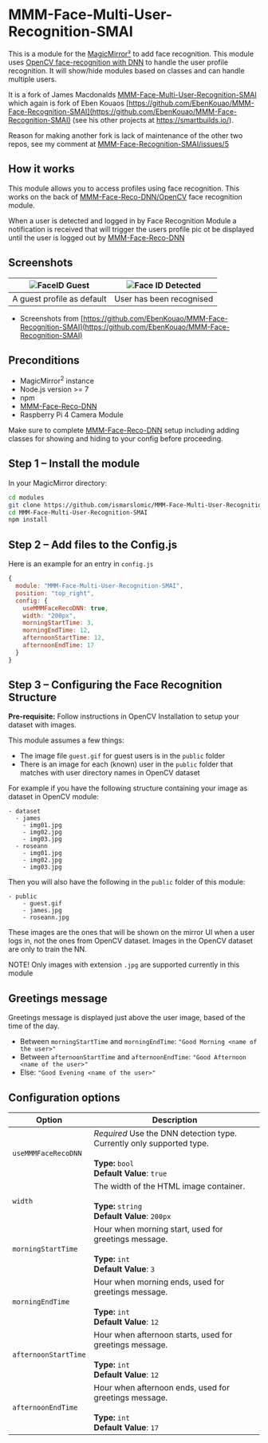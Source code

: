 # MMM-Face-Multi-User-Recognition-SMAI
This is a module for the [MagicMirror²](https://github.com/MichMich/MagicMirror/) to add face 
recognition. This module uses [OpenCV face-recognition with DNN](https://github.com/nischi/MMM-Face-Reco-DNN) 
to handle the user profile recognition. It will show/hide modules based on classes and can handle 
multiple users.

It is a fork of James Macdonalds [MMM-Face-Multi-User-Recognition-SMAI](https://github.com/jimbydude/MMM-Face-Multi-User-Recognition-SMAI) 
which again is fork of Eben Kouaos [https://github.com/EbenKouao/MMM-Face-Recognition-SMAI](https://github.com/EbenKouao/MMM-Face-Recognition-SMAI)
(see his other projects at https://smartbuilds.io/).

Reason for making another fork is lack of maintenance of the other two repos, see my comment at
[MMM-Face-Recognition-SMAI/issues/5](https://github.com/EbenKouao/MMM-Face-Recognition-SMAI/issues/5#issuecomment-805166266)

## How it works
This module allows you to access profiles using face recognition. This works on the back of 
[MMM-Face-Reco-DNN/OpenCV](https://github.com/nischi/MMM-Face-Reco-DNN#opencv) face recognition module.

When a user is detected and logged in by Face Recognition Module a notification is received that 
will trigger the users profile pic ot be displayed until the user is logged out by 
[MMM-Face-Reco-DNN](https://github.com/nischi/MMM-Face-Reco-DNN)

## Screenshots
| ![FaceID Guest](img/readme/face-recognition-guest-smai.png) | ![Face ID Detected](img/readme/face-recognition-stark-smai.png) | 
|---|---|
| A guest profile as default | User has been recognised |

* Screenshots from [https://github.com/EbenKouao/MMM-Face-Recognition-SMAI](https://github.com/EbenKouao/MMM-Face-Recognition-SMAI)

## Preconditions

* MagicMirror<sup>2</sup> instance
* Node.js version >= 7
* npm
* [MMM-Face-Reco-DNN](https://github.com/nischi/MMM-Face-Reco-DNN)
* Raspberry Pi 4 Camera Module

Make sure to complete [MMM-Face-Reco-DNN](https://github.com/nischi/MMM-Face-Reco-DNN) setup 
including adding classes for showing and hiding to your config before proceeding.

## Step 1 – Install the module
In your MagicMirror directory:

```bash 
cd modules
git clone https://github.com/ismarslomic/MMM-Face-Multi-User-Recognition-SMAI
cd MMM-Face-Multi-User-Recognition-SMAI
npm install
```

## Step 2 – Add files to the Config.js
Here is an example for an entry in `config.js`

```javascript
{
  module: "MMM-Face-Multi-User-Recognition-SMAI",
  position: "top_right",
  config: {
    useMMMFaceRecoDNN: true,
    width: "200px",
    morningStartTime: 3,
    morningEndTime: 12,
    afternoonStartTime: 12,
    afternoonEndTime: 17
  }
}
```

## Step 3 – Configuring the Face Recognition Structure
**Pre-requisite:** Follow instructions in OpenCV Installation to setup your dataset with images.

This module assumes a few things:
* The image file `guest.gif` for guest users is in the `public` folder
* There is an image for each (known) user in the `public` folder that matches with user directory names 
  in OpenCV dataset

For example if you have the following structure containing your image as dataset in OpenCV module:
```
- dataset
  - james
    - img01.jpg
    - img02.jpg
    - img03.jpg
  - roseann
    - img01.jpg
    - img02.jpg
    - img03.jpg
```

Then you will also have the following in the `public` folder of this module:
```
- public
    - guest.gif
    - james.jpg
    - roseann.jpg
```

These images are the ones that will be shown on the mirror UI when a user logs in, 
not the ones from OpenCV dataset. Images in the OpenCV dataset are only to train the NN.

NOTE! Only images with extension `.jpg` are supported currently in this module

## Greetings message
Greetings message is displayed just above the user image, based of the time of the day.

- Between `morningStartTime` and `morningEndTime`: `"Good Morning <name of the user>"`
- Between `afternoonStartTime` and `afternoonEndTime`: `"Good Afternoon <name of the user>"`
- Else: `"Good Evening <name of the user>"`

## Configuration options

| Option                      | Description
|---------------------------- |-----------
| `useMMMFaceRecoDNN`         | *Required* Use the DNN detection type. Currently only supported type. <br><br>**Type:** `bool` <br>**Default Value**: `true`
| `width`                     | The width of the HTML image container. <br><br>**Type:** `string` <br>**Default Value**: `200px`
| `morningStartTime`          | Hour when morning start, used for greetings message. <br><br>**Type:** `int` <br>**Default Value**: `3`
| `morningEndTime`            | Hour when morning ends, used for greetings message. <br><br>**Type:** `int` <br>**Default Value**: `12`
| `afternoonStartTime`        | Hour when afternoon starts, used for greetings message. <br><br>**Type:** `int` <br>**Default Value**: `12`
| `afternoonEndTime`          | Hour when afternoon ends, used for greetings message. <br><br>**Type:** `int` <br>**Default Value**: `17`
